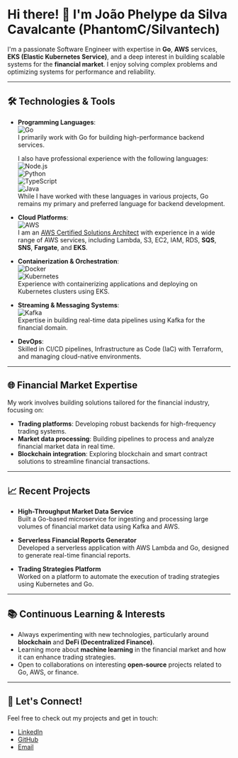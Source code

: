# Hi there! 👋 I'm João Phelype da Silva Cavalcante (PhantomC/Silvantech)

I'm a passionate Software Engineer with expertise in **Go**, **AWS** services, **EKS (Elastic Kubernetes Service)**, and a deep interest in building scalable systems for the **financial market**. I enjoy solving complex problems and optimizing systems for performance and reliability.

---

## 🛠️ Technologies & Tools

- **Programming Languages**:  
  ![Go](https://img.shields.io/badge/-Go-00ADD8?style=flat&logo=go&logoColor=white)  
  I primarily work with Go for building high-performance backend services.

  I also have professional experience with the following languages:  
  ![Node.js](https://img.shields.io/badge/-Node.js-339933?style=flat&logo=node.js&logoColor=white)  
  ![Python](https://img.shields.io/badge/-Python-3776AB?style=flat&logo=python&logoColor=white)  
  ![TypeScript](https://img.shields.io/badge/-TypeScript-3178C6?style=flat&logo=typescript&logoColor=white)  
  ![Java](https://img.shields.io/badge/-Java-007396?style=flat&logo=java&logoColor=white)  
  While I have worked with these languages in various projects, Go remains my primary and preferred language for backend development.

- **Cloud Platforms**:  
  ![AWS](https://img.shields.io/badge/-AWS-232F3E?style=flat&logo=amazon-aws&logoColor=white)  
  I am an [AWS Certified Solutions Architect](https://www.credly.com/badges/2ba534f3-6665-4bff-af87-f4b2a19ddeaf/linked_in_profile) with experience in a wide range of AWS services, including Lambda, S3, EC2, IAM, RDS, **SQS**, **SNS**, **Fargate**, and **EKS**.

- **Containerization & Orchestration**:  
  ![Docker](https://img.shields.io/badge/-Docker-2496ED?style=flat&logo=docker&logoColor=white)  
  ![Kubernetes](https://img.shields.io/badge/-Kubernetes-326CE5?style=flat&logo=kubernetes&logoColor=white)  
  Experience with containerizing applications and deploying on Kubernetes clusters using EKS.

- **Streaming & Messaging Systems**:  
  ![Kafka](https://img.shields.io/badge/-Kafka-231F20?style=flat&logo=apache-kafka&logoColor=white)  
  Expertise in building real-time data pipelines using Kafka for the financial domain.

- **DevOps**:  
  Skilled in CI/CD pipelines, Infrastructure as Code (IaC) with Terraform, and managing cloud-native environments.

---

## 🌐 Financial Market Expertise

My work involves building solutions tailored for the financial industry, focusing on:

- **Trading platforms**: Developing robust backends for high-frequency trading systems.
- **Market data processing**: Building pipelines to process and analyze financial market data in real time.
- **Blockchain integration**: Exploring blockchain and smart contract solutions to streamline financial transactions.

---

## 📈 Recent Projects

- **High-Throughput Market Data Service**  
  Built a Go-based microservice for ingesting and processing large volumes of financial market data using Kafka and AWS.

- **Serverless Financial Reports Generator**  
  Developed a serverless application with AWS Lambda and Go, designed to generate real-time financial reports.

- **Trading Strategies Platform**  
  Worked on a platform to automate the execution of trading strategies using Kubernetes and Go.

---

## 📚 Continuous Learning & Interests

- Always experimenting with new technologies, particularly around **blockchain** and **DeFi (Decentralized Finance)**.
- Learning more about **machine learning** in the financial market and how it can enhance trading strategies.
- Open to collaborations on interesting **open-source** projects related to Go, AWS, or finance.

---

## 🤝 Let's Connect!

Feel free to check out my projects and get in touch:

- [LinkedIn](https://www.linkedin.com/in/your-profile/)
- [GitHub](https://github.com/your-username)
- [Email](mailto:your-email@example.com)
